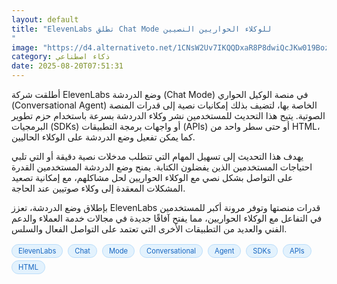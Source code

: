 ```yaml
---
layout: default
title: "ElevenLabs تطلق Chat Mode للوكلاء الحواريين النصيين
"
image: "https://d4.alternativeto.net/1CNsW2Uv7IKQQDxaR8P8dwiQcJKw019BozmZfuoYbio/rs:fill:1520:760:0/g:ce:0:0/YWJzOi8vZGlzdC9jb250ZW50LzE3NTU2NzYyOTE5MjgucG5n.png"
category: ذكاء اصطناعي
date: 2025-08-20T07:51:31
---
```


أطلقت شركة ElevenLabs وضع الدردشة (Chat Mode) في منصة الوكيل الحواري (Conversational Agent) الخاصة بها، لتضيف بذلك إمكانيات نصية إلى قدرات المنصة الصوتية. يتيح هذا التحديث للمستخدمين نشر وكلاء الدردشة بسرعة باستخدام حزم تطوير البرمجيات (SDKs) أو واجهات برمجة التطبيقات (APIs) أو حتى سطر واحد من HTML، كما يمكن تفعيل وضع الدردشة على الوكلاء الحاليين.

يهدف هذا التحديث إلى تسهيل المهام التي تتطلب مدخلات نصية دقيقة أو التي تلبي احتياجات المستخدمين الذين يفضلون الكتابة. يمنح وضع الدردشة المستخدمين القدرة على التواصل بشكل نصي مع الوكلاء الحواريين لحل مشاكلهم، مع إمكانية تصعيد المشكلات المعقدة إلى وكلاء صوتيين عند الحاجة.

بإطلاق وضع الدردشة، تعزز ElevenLabs قدرات منصتها وتوفر مرونة أكبر للمستخدمين في التفاعل مع الوكلاء الحواريين، مما يفتح آفاقًا جديدة في مجالات خدمة العملاء والدعم الفني والعديد من التطبيقات الأخرى التي تعتمد على التواصل الفعال والسلس.

<div style="margin-top:2px; margin-bottom:2px;"><a href="https://bidjadraft.github.io/?query=ElevenLabs" style="background:#e3f2fd; color:#1565c0; font-size:80%; border-radius:12px; padding:3px 10px; margin:2px 4px 2px 0; display:inline-block; border:1px solid #bbdefb; text-decoration:none;">ElevenLabs</a> <a href="https://bidjadraft.github.io/?query=Chat" style="background:#e3f2fd; color:#1565c0; font-size:80%; border-radius:12px; padding:3px 10px; margin:2px 4px 2px 0; display:inline-block; border:1px solid #bbdefb; text-decoration:none;">Chat</a> <a href="https://bidjadraft.github.io/?query=Mode" style="background:#e3f2fd; color:#1565c0; font-size:80%; border-radius:12px; padding:3px 10px; margin:2px 4px 2px 0; display:inline-block; border:1px solid #bbdefb; text-decoration:none;">Mode</a> <a href="https://bidjadraft.github.io/?query=Conversational" style="background:#e3f2fd; color:#1565c0; font-size:80%; border-radius:12px; padding:3px 10px; margin:2px 4px 2px 0; display:inline-block; border:1px solid #bbdefb; text-decoration:none;">Conversational</a> <a href="https://bidjadraft.github.io/?query=Agent" style="background:#e3f2fd; color:#1565c0; font-size:80%; border-radius:12px; padding:3px 10px; margin:2px 4px 2px 0; display:inline-block; border:1px solid #bbdefb; text-decoration:none;">Agent</a> <a href="https://bidjadraft.github.io/?query=SDKs" style="background:#e3f2fd; color:#1565c0; font-size:80%; border-radius:12px; padding:3px 10px; margin:2px 4px 2px 0; display:inline-block; border:1px solid #bbdefb; text-decoration:none;">SDKs</a> <a href="https://bidjadraft.github.io/?query=APIs" style="background:#e3f2fd; color:#1565c0; font-size:80%; border-radius:12px; padding:3px 10px; margin:2px 4px 2px 0; display:inline-block; border:1px solid #bbdefb; text-decoration:none;">APIs</a> <a href="https://bidjadraft.github.io/?query=HTML" style="background:#e3f2fd; color:#1565c0; font-size:80%; border-radius:12px; padding:3px 10px; margin:2px 4px 2px 0; display:inline-block; border:1px solid #bbdefb; text-decoration:none;">HTML</a></div><br><br>
